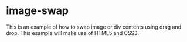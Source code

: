 # image-swap
This is an example of how to swap image or div contents using drag and drop.
This esample will make use of HTML5 and CSS3.

